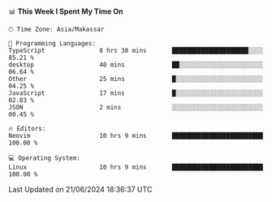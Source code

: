 <!--START_SECTION:waka-->
📊 **This Week I Spent My Time On** 

```text
🕑︎ Time Zone: Asia/Makassar

💬 Programming Languages: 
TypeScript               8 hrs 38 mins       █████████████████████░░░░   85.21 % 
desktop                  40 mins             ██░░░░░░░░░░░░░░░░░░░░░░░   06.64 % 
Other                    25 mins             █░░░░░░░░░░░░░░░░░░░░░░░░   04.25 % 
JavaScript               17 mins             █░░░░░░░░░░░░░░░░░░░░░░░░   02.83 % 
JSON                     2 mins              ░░░░░░░░░░░░░░░░░░░░░░░░░   00.45 % 

🔥 Editors: 
Neovim                   10 hrs 9 mins       █████████████████████████   100.00 % 

💻 Operating System: 
Linux                    10 hrs 9 mins       █████████████████████████   100.00 % 
```


 Last Updated on 21/06/2024 18:36:37 UTC
<!--END_SECTION:waka-->

